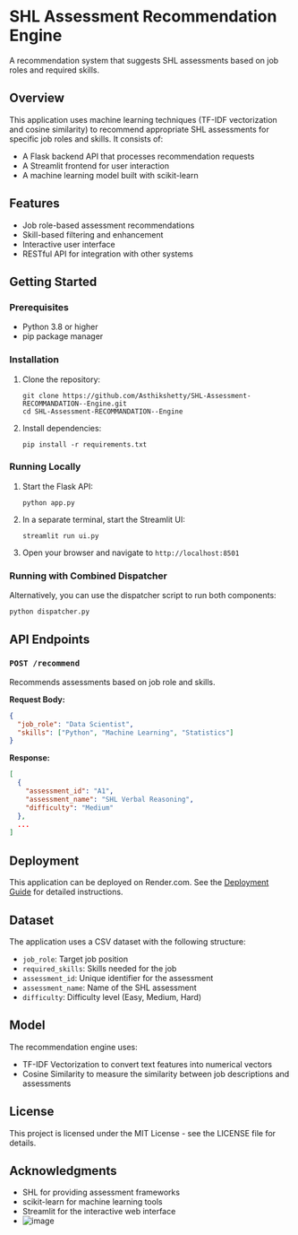 # SHL Assessment Recommendation Engine

A recommendation system that suggests SHL assessments based on job roles and required skills.

## Overview

This application uses machine learning techniques (TF-IDF vectorization and cosine similarity) to recommend appropriate SHL assessments for specific job roles and skills. It consists of:

- A Flask backend API that processes recommendation requests
- A Streamlit frontend for user interaction
- A machine learning model built with scikit-learn

## Features

- Job role-based assessment recommendations
- Skill-based filtering and enhancement
- Interactive user interface
- RESTful API for integration with other systems

## Getting Started

### Prerequisites

- Python 3.8 or higher
- pip package manager

### Installation

1. Clone the repository:
   ```
   git clone https://github.com/Asthikshetty/SHL-Assessment-RECOMMANDATION--Engine.git
   cd SHL-Assessment-RECOMMANDATION--Engine
   ```

2. Install dependencies:
   ```
   pip install -r requirements.txt
   ```

### Running Locally

1. Start the Flask API:
   ```
   python app.py
   ```

2. In a separate terminal, start the Streamlit UI:
   ```
   streamlit run ui.py
   ```

3. Open your browser and navigate to `http://localhost:8501`

### Running with Combined Dispatcher

Alternatively, you can use the dispatcher script to run both components:

```
python dispatcher.py
```

## API Endpoints

### `POST /recommend`

Recommends assessments based on job role and skills.

**Request Body:**
```json
{
  "job_role": "Data Scientist",
  "skills": ["Python", "Machine Learning", "Statistics"]
}
```

**Response:**
```json
[
  {
    "assessment_id": "A1",
    "assessment_name": "SHL Verbal Reasoning",
    "difficulty": "Medium"
  },
  ...
]
```

## Deployment

This application can be deployed on Render.com. See the [Deployment Guide](deployment_guide.md) for detailed instructions.

## Dataset

The application uses a CSV dataset with the following structure:

- `job_role`: Target job position
- `required_skills`: Skills needed for the job
- `assessment_id`: Unique identifier for the assessment
- `assessment_name`: Name of the SHL assessment
- `difficulty`: Difficulty level (Easy, Medium, Hard)

## Model

The recommendation engine uses:

- TF-IDF Vectorization to convert text features into numerical vectors
- Cosine Similarity to measure the similarity between job descriptions and assessments

## License

This project is licensed under the MIT License - see the LICENSE file for details.

## Acknowledgments

- SHL for providing assessment frameworks
- scikit-learn for machine learning tools
- Streamlit for the interactive web interface
- ![image](https://github.com/user-attachments/assets/2db5358c-4f1e-40e5-a681-5c4a4af748fa)

